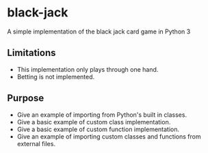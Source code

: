 # black-jack
A simple implementation of the black jack card game in Python 3

## Limitations
- This implementation only plays through one hand.
- Betting is not implemented.

## Purpose
- Give an example of importing from Python's built in classes.
- Give a basic example of custom class implementation.
- Give a basic example of custom function implementation.
- Give an example of importing custom classes and functions from external files.
